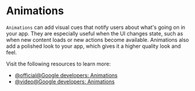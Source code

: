 
# Animations

`Animations` can add visual cues that notify users about what's going on in your app. They are especially useful when the UI changes state, such as when new content loads or new actions become available. Animations also add a polished look to your app, which gives it a higher quality look and feel.

Visit the following resources to learn more:

- [@official@Google developers: Animations](https://developer.android.com/develop/ui/views/animations/overview)
- [@video@Google developers: Animations](https://www.youtube.com/watch?v=N_x7SV3I3P0)
